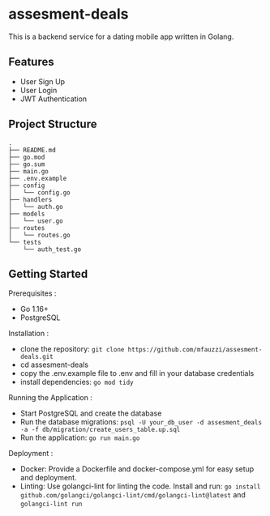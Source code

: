 # assesment-deals

This is a backend service for a dating mobile app written in Golang.

## Features

- User Sign Up
- User Login
- JWT Authentication

## Project Structure

```plaintext
.
├── README.md
├── go.mod
├── go.sum
├── main.go
├── .env.example
├── config
│   └── config.go
├── handlers
│   └── auth.go
├── models
│   └── user.go
├── routes
│   └── routes.go
└── tests
    └── auth_test.go
```

## Getting Started

Prerequisites :

- Go 1.16+
- PostgreSQL

Installation :

- clone the repository: `git clone https://github.com/mfauzzi/assesment-deals.git`
- cd assesment-deals
- copy the .env.example file to .env and fill in your database credentials
- install dependencies: `go mod tidy`

Running the Application :

- Start PostgreSQL and create the database
- Run the database migrations: `psql -U your_db_user -d assesment_deals -a -f db/migration/create_users_table.up.sql`
- Run the application: `go run main.go`

Deployment :

- Docker: Provide a Dockerfile and docker-compose.yml for easy setup and deployment.
- Linting: Use golangci-lint for linting the code. Install and run: `go install github.com/golangci/golangci-lint/cmd/golangci-lint@latest` and `golangci-lint run`
